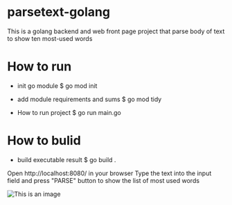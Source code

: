 # parsetext-golang
This is a golang backend and web front page project that parse body of text to show ten most-used words

# How to run
- init go module
$ go mod init

- add module requirements and sums
$ go mod tidy

- How to run project 
$ go run main.go

# How to bulid

- build executable result
$ go build .

Open http://localhost:8080/ in your browser
Type the text into the input field and press "PARSE" button to show the list of most used words

![This is an image](https://github.com/CristianDiaz19930915/text-parse/blob/main/screenshot.PNG)
